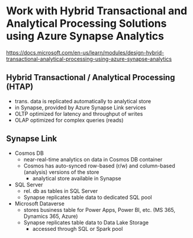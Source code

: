 # Work with Hybrid Transactional and Analytical Processing Solutions using Azure Synapse Analytics
<https://docs.microsoft.com/en-us/learn/modules/design-hybrid-transactional-analytical-processing-using-azure-synapse-analytics>

## Hybrid Transactional / Analytical Processing (HTAP)
- trans. data is replicated automatically to analytical store
- in Synapse, provided by Azure Synapse Link services
- OLTP optimized for latency and throughput of writes
- OLAP optimized for complex queries (reads)

## Synapse Link
- Cosmos DB
  - near-real-time analytics on data in Cosmos DB container
  - Cosmos has auto-synced row-based (r/w) and column-based (analysis) versions of the store
    - analytical store available in Synapse
- SQL Server
  - rel. db as tables in SQL Server
  - Synapse replicates table data to dedicated SQL pool
- Microsoft Dataverse
  - stores business table for Power Apps, Power BI, etc. (MS 365, Dynamics 365, Azure)
  - Synapse replicates table data to Data Lake Storage
    - accessed through SQL or Spark pool